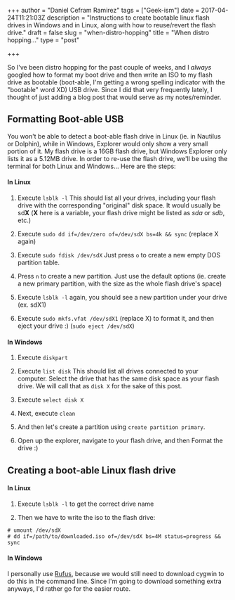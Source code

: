 +++
author = "Daniel Cefram Ramirez"
tags = ["Geek-ism"]
date = 2017-04-24T11:21:03Z
description = "Instructions to create bootable linux flash drives in Windows and in Linux, along with how to reuse/revert the flash drive."
draft = false
slug = "when-distro-hopping"
title = "When distro hopping..."
type = "post"

+++

So I've been distro hopping for the past couple of weeks, and I _always_ googled how to format my boot drive and then write an ISO to my flash drive as bootable (boot-able, I'm getting a wrong spelling indicator with the "bootable" word XD) USB drive. Since I did that very frequently lately, I thought of just adding a blog post that would serve as my notes/reminder.

## Formatting Boot-able USB

You won't be able to detect a boot-able flash drive in Linux (ie. in Nautilus or Dolphin), while in Windows, Explorer would only show a very small portion of it. My flash drive is a 16GB flash drive, but Windows Explorer only lists it as a 5.12MB drive. In order to re-use the flash drive, we'll be using the terminal for both Linux and Windows... Here are the steps:

#### In Linux

1. Execute `lsblk -l`
This should list all your drives, including your flash drive with the corresponding "original" disk space. It would usually be sd**X** (**X** here is a variable, your flash drive might be listed as _sda_ or _sdb_, etc.)

2. Execute `sudo dd if=/dev/zero of=/dev/sdX bs=4k && sync` (replace X again)

3. Execute `sudo fdisk /dev/sdX`
Just press `o` to create a new empty DOS partition table.

4. Press `n` to create a new partition. Just use the default options (ie. create a new primary partition, with the size as the whole flash drive's space)

5. Execute `lsblk -l` again, you should see a new partition under your drive (ex. sdX1)

6. Execute `sudo mkfs.vfat /dev/sdX1` (replace X) to format it, and then eject your drive :) (`sudo eject /dev/sdX`)

#### In Windows

1. Execute `diskpart`

2. Execute `list disk`
This should list all drives connected to your computer. Select the drive that has the same disk space as your flash drive. We will call that as `disk X` for the sake of this post.

3. Execute `select disk X`

4. Next, execute `clean`

5. And then let's create a partition using `create partition primary`.

6. Open up the explorer, navigate to your flash drive, and then Format the drive :)

## Creating a boot-able Linux flash drive

#### In Linux

1. Execute `lsblk -l` to get the correct drive name

2. Then we have to write the iso to the flash drive:
```shell
# umount /dev/sdX
# dd if=/path/to/downloaded.iso of=/dev/sdX bs=4M status=progress && sync
```

#### In Windows

I personally use [Rufus](https://rufus.akeo.ie/), because we would still need to download cygwin to do this in the command line. Since I'm going to download something extra anyways, I'd rather go for the easier route.